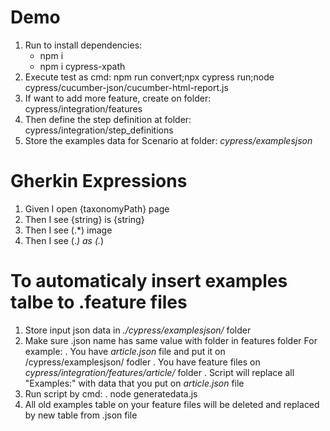 # Demo
1. Run to install dependencies: 
    - npm i
    - npm i cypress-xpath
2. Execute test as cmd: npm run convert;npx cypress run;node cypress/cucumber-json/cucumber-html-report.js 
4. If want to add more feature, create on folder: cypress/integration/features
5. Then define the step definition at folder: cypress/integration/step_definitions
6. Store the examples data for Scenario at folder: *cypress/examplesjson*
# Gherkin Expressions 
1. Given I open {taxonomyPath} page
2. Then I see {string} is {string}
3. Then I see (.*) image
4. Then I see (.*) as (.*)
  
# To automaticaly insert examples talbe to .feature files

1. Store input json data in *./cypress/examplesjson/* folder
2. Make sure .json name has same value with folder in features folder
    For example:
        . You have *article.json* file and put it on /cypress/examplesjson/ fodler
        . You have feature files on *cypress/integration/features/article/* folder
        . Script will replace all "Examples:" with data that you put on *article.json* file
3. Run script by cmd: 
        . node generatedata.js
4. All old examples table on your feature files will be deleted and replaced by new table from .json file 